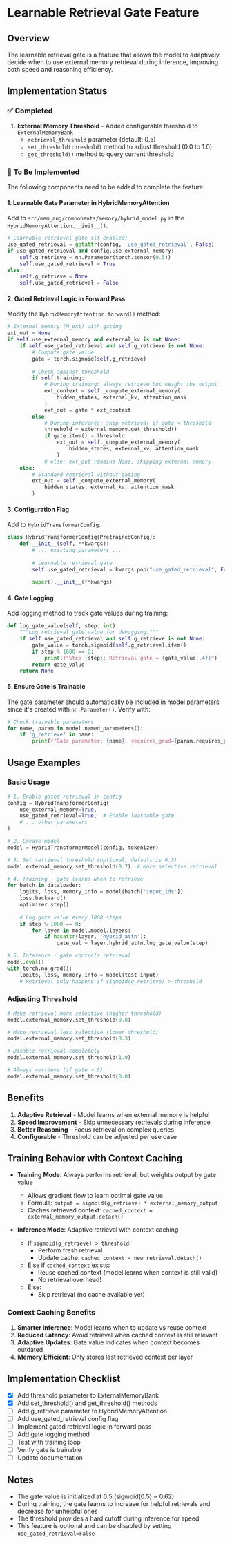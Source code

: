 # Learnable Retrieval Gate Feature

## Overview

The learnable retrieval gate is a feature that allows the model to adaptively decide when to use external memory retrieval during inference, improving both speed and reasoning efficiency.

## Implementation Status

### ✅ Completed
1. **External Memory Threshold** - Added configurable threshold to `ExternalMemoryBank`
   - `retrieval_threshold` parameter (default: 0.5)
   - `set_threshold(threshold)` method to adjust threshold (0.0 to 1.0)
   - `get_threshold()` method to query current threshold

### 🚧 To Be Implemented

The following components need to be added to complete the feature:

#### 1. Learnable Gate Parameter in HybridMemoryAttention

Add to `src/mem_aug/components/memory/hybrid_model.py` in the `HybridMemoryAttention.__init__()`:

```python
# Learnable retrieval gate (if enabled)
use_gated_retrieval = getattr(config, 'use_gated_retrieval', False)
if use_gated_retrieval and config.use_external_memory:
    self.g_retrieve = nn.Parameter(torch.tensor(0.5))
    self.use_gated_retrieval = True
else:
    self.g_retrieve = None
    self.use_gated_retrieval = False
```

#### 2. Gated Retrieval Logic in Forward Pass

Modify the `HybridMemoryAttention.forward()` method:

```python
# External memory (M_ext) with gating
ext_out = None
if self.use_external_memory and external_kv is not None:
    if self.use_gated_retrieval and self.g_retrieve is not None:
        # Compute gate value
        gate = torch.sigmoid(self.g_retrieve)
        
        # Check against threshold
        if self.training:
            # During training: always retrieve but weight the output
            ext_context = self._compute_external_memory(
                hidden_states, external_kv, attention_mask
            )
            ext_out = gate * ext_context
        else:
            # During inference: skip retrieval if gate < threshold
            threshold = external_memory.get_threshold()
            if gate.item() > threshold:
                ext_out = self._compute_external_memory(
                    hidden_states, external_kv, attention_mask
                )
            # else: ext_out remains None, skipping external memory
    else:
        # Standard retrieval without gating
        ext_out = self._compute_external_memory(
            hidden_states, external_kv, attention_mask
        )
```

#### 3. Configuration Flag

Add to `HybridTransformerConfig`:

```python
class HybridTransformerConfig(PretrainedConfig):
    def __init__(self, **kwargs):
        # ... existing parameters ...
        
        # Learnable retrieval gate
        self.use_gated_retrieval = kwargs.pop("use_gated_retrieval", False)
        
        super().__init__(**kwargs)
```

#### 4. Gate Logging

Add logging method to track gate values during training:

```python
def log_gate_value(self, step: int):
    """Log retrieval gate value for debugging."""
    if self.use_gated_retrieval and self.g_retrieve is not None:
        gate_value = torch.sigmoid(self.g_retrieve).item()
        if step % 1000 == 0:
            print(f"Step {step}: Retrieval gate = {gate_value:.4f}")
        return gate_value
    return None
```

#### 5. Ensure Gate is Trainable

The gate parameter should automatically be included in model parameters since it's created with `nn.Parameter()`. Verify with:

```python
# Check trainable parameters
for name, param in model.named_parameters():
    if 'g_retrieve' in name:
        print(f"Gate parameter: {name}, requires_grad={param.requires_grad}")
```

## Usage Examples

### Basic Usage

```python
# 1. Enable gated retrieval in config
config = HybridTransformerConfig(
    use_external_memory=True,
    use_gated_retrieval=True,  # Enable learnable gate
    # ... other parameters
)

# 2. Create model
model = HybridTransformerModel(config, tokenizer)

# 3. Set retrieval threshold (optional, default is 0.5)
model.external_memory.set_threshold(0.7)  # More selective retrieval

# 4. Training - gate learns when to retrieve
for batch in dataloader:
    logits, loss, memory_info = model(batch['input_ids'])
    loss.backward()
    optimizer.step()
    
    # Log gate value every 1000 steps
    if step % 1000 == 0:
        for layer in model.model.layers:
            if hasattr(layer, 'hybrid_attn'):
                gate_val = layer.hybrid_attn.log_gate_value(step)

# 5. Inference - gate controls retrieval
model.eval()
with torch.no_grad():
    logits, loss, memory_info = model(test_input)
    # Retrieval only happens if sigmoid(g_retrieve) > threshold
```

### Adjusting Threshold

```python
# Make retrieval more selective (higher threshold)
model.external_memory.set_threshold(0.8)

# Make retrieval less selective (lower threshold)
model.external_memory.set_threshold(0.3)

# Disable retrieval completely
model.external_memory.set_threshold(1.0)

# Always retrieve (if gate > 0)
model.external_memory.set_threshold(0.0)
```

## Benefits

1. **Adaptive Retrieval** - Model learns when external memory is helpful
2. **Speed Improvement** - Skip unnecessary retrievals during inference
3. **Better Reasoning** - Focus retrieval on complex queries
4. **Configurable** - Threshold can be adjusted per use case

## Training Behavior with Context Caching

- **Training Mode**: Always performs retrieval, but weights output by gate value
  - Allows gradient flow to learn optimal gate value
  - Formula: `output = sigmoid(g_retrieve) * external_memory_output`
  - Caches retrieved context: `cached_context = external_memory_output.detach()`

- **Inference Mode**: Adaptive retrieval with context caching
  - If `sigmoid(g_retrieve) > threshold`: 
    - Perform fresh retrieval
    - Update cache: `cached_context = new_retrieval.detach()`
  - Else if `cached_context` exists:
    - Reuse cached context (model learns when context is still valid)
    - No retrieval overhead!
  - Else:
    - Skip retrieval (no cache available yet)

### Context Caching Benefits

1. **Smarter Inference**: Model learns when to update vs reuse context
2. **Reduced Latency**: Avoid retrieval when cached context is still relevant
3. **Adaptive Updates**: Gate value indicates when context becomes outdated
4. **Memory Efficient**: Only stores last retrieved context per layer

## Implementation Checklist

- [x] Add threshold parameter to ExternalMemoryBank
- [x] Add set_threshold() and get_threshold() methods
- [ ] Add g_retrieve parameter to HybridMemoryAttention
- [ ] Add use_gated_retrieval config flag
- [ ] Implement gated retrieval logic in forward pass
- [ ] Add gate logging method
- [ ] Test with training loop
- [ ] Verify gate is trainable
- [ ] Update documentation

## Notes

- The gate value is initialized at 0.5 (sigmoid(0.5) ≈ 0.62)
- During training, the gate learns to increase for helpful retrievals and decrease for unhelpful ones
- The threshold provides a hard cutoff during inference for speed
- This feature is optional and can be disabled by setting `use_gated_retrieval=False`
